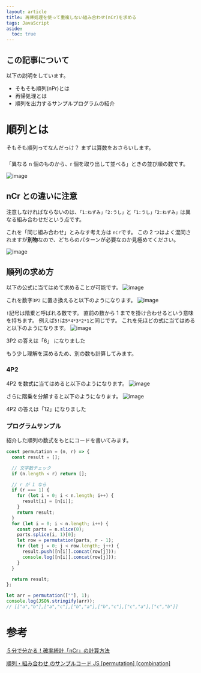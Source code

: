 ```yaml
---
layout: article
title: 再帰処理を使って重複しない組み合わせ(nCr)を求める
tags: JavaScript
aside:
  toc: true
---
```


## この記事について

以下の説明をしています。

- そもそも順列(nPr)とは
- 再帰処理とは
- 順列を出力するサンプルプログラムの紹介

# 順列とは

そもそも順列ってなんだっけ？
まずは算数をおさらいします。

###

「異なる n 個のものから、r 個を取り出して並べる」ときの並び順の数です。

![image](https://user-images.githubusercontent.com/44778704/87756385-ce6f8300-c843-11ea-8315-1d6f5ba5e241.png)

## nCr との違いに注意

注意しなければならないのは、`「1:ねずみ」「2:うし」`と`「1:うし」「2:ねずみ」`は異なる組み合わせだという点です。

これを「同じ組み合わせ」とみなす考え方は `nCr`です。
この 2 つはよく混同されますが**別物**なので、どちらのパターンが必要なのか見極めてください。

![image](https://user-images.githubusercontent.com/44778704/87757215-3d011080-c845-11ea-8f8a-fbdd8010266b.png)

## 順列の求め方

以下の公式に当てはめて求めることが可能です。
![image](https://user-images.githubusercontent.com/44778704/87760299-7ee08580-c84a-11ea-8ec0-2cd1dd465e51.png)

これを数字`3P2` に置き換えると以下のようになります。
![image](https://user-images.githubusercontent.com/44778704/87760536-d979e180-c84a-11ea-805a-99740619e3d5.png)

`!`記号は階乗と呼ばれる数です。
直前の数から 1 までを掛け合わせるという意味を持ちます。
例えば`5!`は`5*4*3*2*1`と同じです。
これを先ほどの式に当てはめると以下のようになります。
![image](https://user-images.githubusercontent.com/44778704/87761796-0b8c4300-c84d-11ea-93c1-6bd1a4b70c5a.png)

3P2 の答えは「6」 になりました

もう少し理解を深めるため、別の数も計算してみます。

### 4P2

4P2 を数式に当てはめると以下のようになります。
![image](https://user-images.githubusercontent.com/44778704/87762649-6f633b80-c84e-11ea-9c34-8b54f1705ab5.png)

さらに階乗を分解すると以下のようになります。
![image](https://user-images.githubusercontent.com/44778704/87762871-c0732f80-c84e-11ea-953e-22c5ecc1a347.png)

4P2 の答えは「12」になりました

### プログラムサンプル

紹介した順列の数式をもとにコードを書いてみます。

```js
const permutation = (n, r) => {
  const result = [];

  // 文字数チェック
  if (n.length < r) return [];

  // r が 1 なら
  if (r === 1) {
    for (let i = 0; i < n.length; i++) {
      result[i] = [n[i]];
    }
    return result;
  }
  for (let i = 0; i < n.length; i++) {
    const parts = n.slice(0);
    parts.splice(i, 1)[0];
    let row = permutation(parts, r - 1);
    for (let j = 0; j < row.length; j++) {
      result.push([n[i]].concat(row[j]));
      console.log([n[i]].concat(row[j]));
    }
  }

  return result;
};

let arr = permutation([""], 1);
console.log(JSON.stringify(arr));
// [["a","b"],["a","c"],["b","a"],["b","c"],["c","a"],["c","b"]]
```

# 参考

[５分で分かる！確率統計「nCr」の計算方法](https://blog.apar.jp/data-analysis/3927/)

[順列・組み合わせ のサンプルコード JS [permutation] [combination]](https://tech-blog.s-yoshiki.com/entry/144#%E9%A0%86%E5%88%97---permutation)
